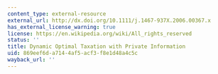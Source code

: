 ```yaml
---
content_type: external-resource
external_url: http://dx.doi.org/10.1111/j.1467-937X.2006.00367.x
has_external_license_warning: true
license: https://en.wikipedia.org/wiki/All_rights_reserved
status: ''
title: Dynamic Optimal Taxation with Private Information
uid: 869eef6d-a714-4af5-acf3-f8e1d48a4c5c
wayback_url: ''
---
```


